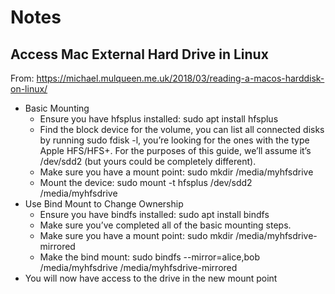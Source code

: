 # Notes

## Access Mac External Hard Drive in Linux

From: https://michael.mulqueen.me.uk/2018/03/reading-a-macos-harddisk-on-linux/

- Basic Mounting
  - Ensure you have hfsplus installed: sudo apt install hfsplus
  - Find the block device for the volume, you can list all connected disks by running sudo fdisk -l, you’re looking for the ones with the type Apple HFS/HFS+. For the purposes of this guide, we’ll assume it’s /dev/sdd2 (but yours could be completely different).
  - Make sure you have a mount point: sudo mkdir /media/myhfsdrive
  - Mount the device: sudo mount -t hfsplus /dev/sdd2 /media/myhfsdrive
- Use Bind Mount to Change Ownership
  - Ensure you have bindfs installed: sudo apt install bindfs
  - Make sure you’ve completed all of the basic mounting steps.
  - Make sure you have a mount point: sudo mkdir /media/myhfsdrive-mirrored
  - Make the bind mount: sudo bindfs --mirror=alice,bob /media/myhfsdrive /media/myhfsdrive-mirrored
- You will now have access to the drive in the new mount point
